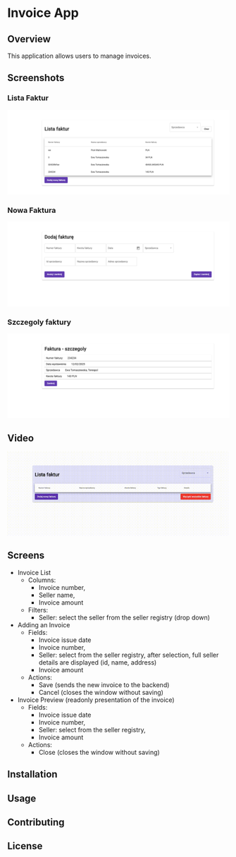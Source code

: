 # Invoice App

## Overview
This application allows users to manage invoices.

## Screenshots

### Lista Faktur
![alt text](image.png)

### Nowa Faktura
![alt text](image-1.png)

### Szczegoly faktury
![alt text](image-2.png)

## Video
<img src="./video_clean.gif" width="1400" alt="Invoice App Demo">

## Screens
* Invoice List
  * Columns:
    * Invoice number,
    * Seller name,
    * Invoice amount
  * Filters:
    * Seller: select the seller from the seller registry (drop down)
* Adding an Invoice
  * Fields:
    * Invoice issue date
    * Invoice number,
    * Seller: select from the seller registry, after selection, full seller details are displayed (id, name, address)
    * Invoice amount
  * Actions:
    * Save (sends the new invoice to the backend)
    * Cancel (closes the window without saving)
* Invoice Preview (readonly presentation of the invoice)
  * Fields:
    * Invoice issue date
    * Invoice number,
    * Seller: select from the seller registry,
    * Invoice amount
  * Actions:
    * Close (closes the window without saving)

## Installation
<!-- ...existing code... -->

## Usage
<!-- ...existing code... -->

## Contributing
<!-- ...existing code... -->

## License
<!-- ...existing code... -->
